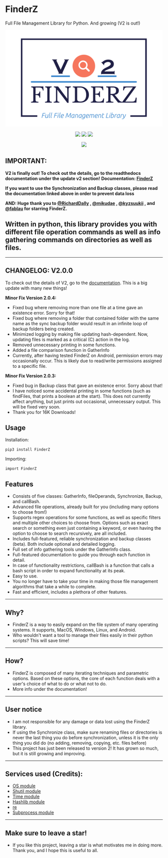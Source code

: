 # FinderZ

Full File Management Library for Python. And growing (V2 is out!)

![logo-color](https://github.com/PatzEdi/FinderZ/raw/main/logo/logo-color.jpg)

<p align="center">
	<img src="https://img.shields.io/badge/License-GPL--3.0-brightgreen"
		height="23">
	<img src="https://img.shields.io/badge/Creator-PatzEdi-brightgreen"
		height="23">
	<img src="https://img.shields.io/badge/Version-Latest-brightgreen"
		height="23">
	
	
</p>
<p align = "center">
	<img src="https://static.pepy.tech/badge/finderz"
		height="23">
</p>

## IMPORTANT: 
**V2 is finally out! To check out the details, go to the readthedocs documentation under the update v2 section!**
**Documentation: [FinderZ](https://finderz.readthedocs.io/en/latest/index.html)** 

**If you want to use the Synchronization and Backup classes, please read the documentation linked above in order to prevent data loss**

**AND: Huge thank you to [@RichardDally](https://github.com/RichardDally) , [@mikudae](https://github.com/mikudae) , [@kyzsuukii](https://github.com/kyzsuukii) , and [@fablau](github.com/fablau) for starring FinderZ.**
## **Written in python, this library provides you with different file operation commands as well as info gathering commands on directories as well as files.** 
____________________________________________________________________________
## **CHANGELOG: V2.0.0**

To check out the details of V2, go to the [documentation](https://finderz.readthedocs.io/en/latest/index.html). This is a big update with many new things!


**Minor Fix Version 2.0.4:**
- Fixed bug where removing more than one file at a time gave an existence error. Sorry for that!
- Fixed bug where removing a folder that contained folder with the same name as the sync backup folder would result in an infinite loop of backup folders being created.
- Minimized logging by making file updating hash-dependent. Now, updating files is marked as a critical (C) action in the log.
- Removed unnecessary printing in some functions.
- Added a file comparison function in GatherInfo
- Currently, after having tested FinderZ on Android, permission errors may occasionally occur. This is likely due to read/write permissions assigned to a specific file.

**Minor Fix Version 2.0.3:**
- Fixed bug in Backup class that gave an existence error. Sorry about that!
- I have noticed some accidental printing in some functions (such as findFiles, that prints a boolean at the start). This does not currently affect anything, but just prints out occasional, unnecessary output. This will be fixed very soon.
- Thank you for 16K Downloads!

## **Usage**
Installation:
```
pip3 install FinderZ
```
Importing:
```
import FinderZ
```

## **Features**
- Consists of five classes: GatherInfo, fileOperands, Synchronize, Backup, and callBash.
- Advanced file operations, already built for you (including many options to choose from!) 
- Supports regex operations for some functions, as well as specific filters and multiple other choices to choose from. Options such as exact search or something even just containing a keyword, or even having the option to choose to search recursively, are all included.
- Includes full-featured, reliable synchronization and backup classes (beta). Both include optional and detailed logging.
- Full set of info gathering tools under the GatherInfo class.
- Full-featured documentation to guide you through each function in detail. 
- In case of functionality restrictions, callBash is a function that calls a bash script in order to expand functionality at its peak.
- Easy to use.
- You no longer have to take your time in making those file management algorithms that take a while to complete.
- Fast and efficient, includes a plethora of other features. 
____________________________________________________________________________
## **Why?**
- FinderZ is a way to easily expand on the file system of many operating systems. It supports, MacOS, Windows, Linux, and Android.
- Who wouldn't want a tool to manage their files easily in their python scripts? This will save time!
____________________________________________________________________________
## **How?**
- FinderZ is composed of many iterating techniques and parametric options. Based on these options, the core of each function deals with a user's choice of what to do or what not to do.
- More info under the documentation!
____________________________________________________________________________
## **User notice**
- I am not responsible for any damage or data lost using the FinderZ library. 
- If using the Synchronize class, make sure renaming files or directories is never the last thing you do before synchronization, unless it is the only thing you did do (no adding, removing, copying, etc. files before)
- This project has just been released to version 2! It has grown so much, but it is still growing and improving.
____________________________________________________________________________
## **Services used (Credits):**
- [OS module](https://docs.python.org/3/library/os.html)
- [Shutil module](https://docs.python.org/3/library/shutil.html)
- [Time module](https://docs.python.org/3/library/time.html)
- [Hashlib module](https://docs.python.org/3/library/hashlib.html)
- [re](https://docs.python.org/3/library/re.html)
- [Subprocess module](https://docs.python.org/3/library/subprocess.html)

____________________________________________________________________________
## **Make sure to leave a star!**
- If you like this project, leaving a star is what motivates me in doing more. Thank you, and I hope this is useful to all.

